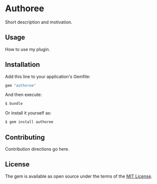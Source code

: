 # Authoree
Short description and motivation.

## Usage
How to use my plugin.

## Installation
Add this line to your application's Gemfile:

```ruby
gem "authoree"
```

And then execute:
```bash
$ bundle
```

Or install it yourself as:
```bash
$ gem install authoree
```

## Contributing
Contribution directions go here.

## License
The gem is available as open source under the terms of the [MIT License](https://opensource.org/licenses/MIT).
